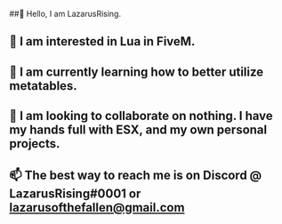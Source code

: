 ##👋 Hello, I am LazarusRising.
## 👀 I am interested in Lua in FiveM.
## 🌱 I am currently learning how to better utilize metatables.
## 💞️ I am looking to collaborate on nothing. I have my hands full with ESX, and my own personal projects.
## 📫 The best way to reach me is on Discord @ LazarusRising#0001 or lazarusofthefallen@gmail.com
